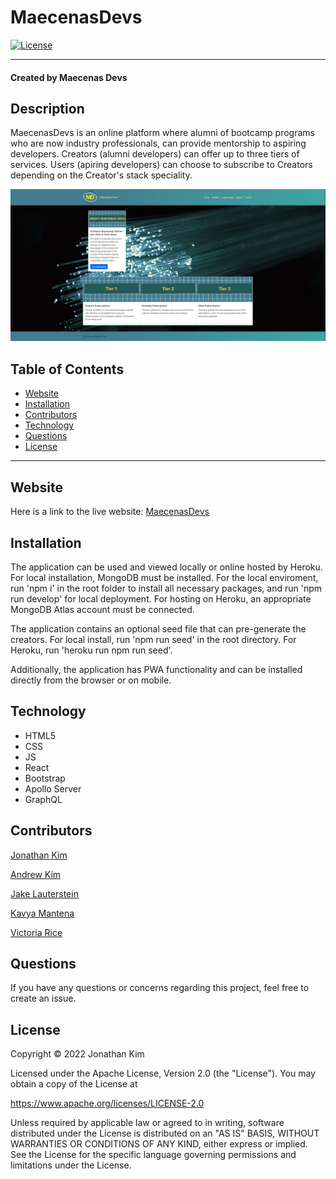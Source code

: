 # MaecenasDevs
[![License](https://img.shields.io/badge/License-Apache_2.0-blue.svg)](https://opensource.org/licenses/Apache-2.0)
***
#### Created by Maecenas Devs
## Description 
MaecenasDevs is an online platform where alumni of bootcamp programs who are now industry professionals, can provide mentorship to aspiring developers. Creators (alumni developers) can offer up to three tiers of services. Users (apiring developers) can choose to subscribe to Creators depending on the Creator's stack speciality. 

![alt text](./client/src/assets/images/LandingPage.png)

## Table of Contents 
* [Website](#Website)
* [Installation](#Installation)
* [Contributors](#contributors)
* [Technology](#technology)
* [Questions](#Questions)
* [License](license)

***

## Website
Here is a link to the live website:
[MaecenasDevs](https://gentle-citadel-11319.herokuapp.com/)


## Installation
The application can be used and viewed locally or online hosted by Heroku. For local installation, MongoDB must be installed. For the local enviroment, run 'npm i' in the root folder to install all necessary packages, and run 'npm run develop' for local deployment. For hosting on Heroku, an appropriate MongoDB Atlas account must be connected.

The application contains an optional seed file that can pre-generate the creators. For local install, run 'npm run seed' in the root directory. For Heroku, run 'heroku run npm run seed'.

Additionally, the application has PWA functionality and can be installed directly from the browser or on mobile.

## Technology
* HTML5
* CSS 
* JS
* React
* Bootstrap
* Apollo Server
* GraphQL


## Contributors
[Jonathan Kim](https://github.com/JonathanKim424)

[Andrew Kim](https://github.com/andrewyk99)

[Jake Lauterstein](https://github.com/jakelauterstein)

[Kavya Mantena](https://github.com/KavyaMantena)

[Victoria Rice](https://github.com/vtori37)


## Questions
If you have any questions or concerns regarding this project, feel free to create an issue.


## License
Copyright &copy; 2022 Jonathan Kim

Licensed under the Apache License, Version 2.0 (the "License"). You may obtain a copy of the License at

https://www.apache.org/licenses/LICENSE-2.0

Unless required by applicable law or agreed to in writing, software distributed under the License is distributed on an "AS IS" BASIS, WITHOUT WARRANTIES OR CONDITIONS OF ANY KIND, either express or implied. See the License for the specific language governing permissions and limitations under the License.
